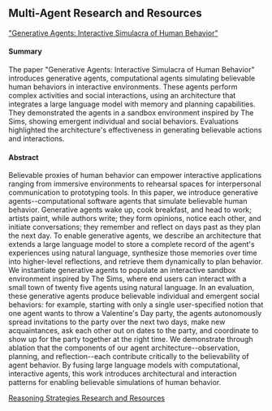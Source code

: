 ## Multi-Agent Research and Resources

["Generative Agents: Interactive Simulacra of Human Behavior"](https://arxiv.org/pdf/2304.03442.pdf)

#### Summary
The paper "Generative Agents: Interactive Simulacra of Human Behavior" introduces generative agents, computational agents simulating believable human behaviors in interactive environments. These agents perform complex activities and social interactions, using an architecture that integrates a large language model with memory and planning capabilities. They demonstrated the agents in a sandbox environment inspired by The Sims, showing emergent individual and social behaviors. Evaluations highlighted the architecture's effectiveness in generating believable actions and interactions.

#### Abstract
Believable proxies of human behavior can empower interactive applications ranging from immersive environments to rehearsal spaces for interpersonal communication to prototyping tools. In this paper, we introduce generative agents--computational software agents that simulate believable human behavior. Generative agents wake up, cook breakfast, and head to work; artists paint, while authors write; they form opinions, notice each other, and initiate conversations; they remember and reflect on days past as they plan the next day. To enable generative agents, we describe an architecture that extends a large language model to store a complete record of the agent's experiences using natural language, synthesize those memories over time into higher-level reflections, and retrieve them dynamically to plan behavior. We instantiate generative agents to populate an interactive sandbox environment inspired by The Sims, where end users can interact with a small town of twenty five agents using natural language. In an evaluation, these generative agents produce believable individual and emergent social behaviors: for example, starting with only a single user-specified notion that one agent wants to throw a Valentine's Day party, the agents autonomously spread invitations to the party over the next two days, make new acquaintances, ask each other out on dates to the party, and coordinate to show up for the party together at the right time. We demonstrate through ablation that the components of our agent architecture--observation, planning, and reflection--each contribute critically to the believability of agent behavior. By fusing large language models with computational, interactive agents, this work introduces architectural and interaction patterns for enabling believable simulations of human behavior.

[Reasoning Strategies Research and Resources](../reasoning-strategies/)
